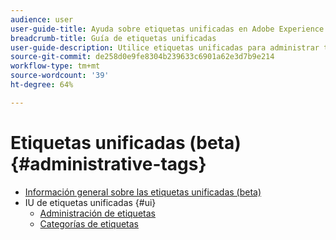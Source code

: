 ```yaml
---
audience: user
user-guide-title: Ayuda sobre etiquetas unificadas en Adobe Experience Platform
breadcrumb-title: Guía de etiquetas unificadas
user-guide-description: Utilice etiquetas unificadas para administrar taxonomías de metadatos. Aprenda a crear etiquetas y categorías de etiquetas.
source-git-commit: de258d0e9fe8304b239633c6901a62e3d7b9e214
workflow-type: tm+mt
source-wordcount: '39'
ht-degree: 64%

---
```



# Etiquetas unificadas (beta){#administrative-tags}

* [Información general sobre las etiquetas unificadas (beta)](overview.md)
* IU de etiquetas unificadas {#ui}
   * [Administración de etiquetas](ui/managing-tags.md)
   * [Categorías de etiquetas](ui/tags-categories.md)
